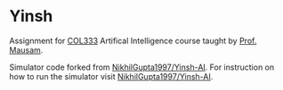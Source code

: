 # Yinsh
Assignment for [COL333](http://www.cse.iitd.ac.in/~mausam/courses/col333/autumn2018/) Artifical Intelligence course taught by [Prof. Mausam](http://www.cse.iitd.ernet.in/~mausam/). 

Simulator code forked from [NikhilGupta1997/Yinsh-AI](https://github.com/NikhilGupta1997/Yinsh-AI).
For instruction on how to run the simulator visit [NikhilGupta1997/Yinsh-AI](https://github.com/NikhilGupta1997/Yinsh-AI).

